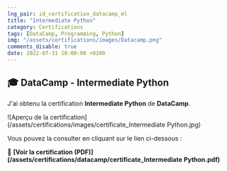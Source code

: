 ```yaml
---
lng_pair: id_certification_datacamp_ml
title: "Intermediate Python"
category: Certifications
tags: [DataCamp, Programming, Python]
img: "/assets/certifications/images/Datacamp.png"
comments_disable: true
date: 2022-07-31 10:00:00 +0100
---
```


## 🎓 DataCamp - Intermediate Python

J'ai obtenu la certification **Intermediate Python** de **DataCamp**.

![Aperçu de la certification](/assets/certifications/images/certificate_Intermediate Python.jpg)  

Vous pouvez la consulter en cliquant sur le lien ci-dessous :

📜 **[Voir la certification (PDF)](/assets/certifications/datacamp/certificate_Intermediate Python.pdf)** 
